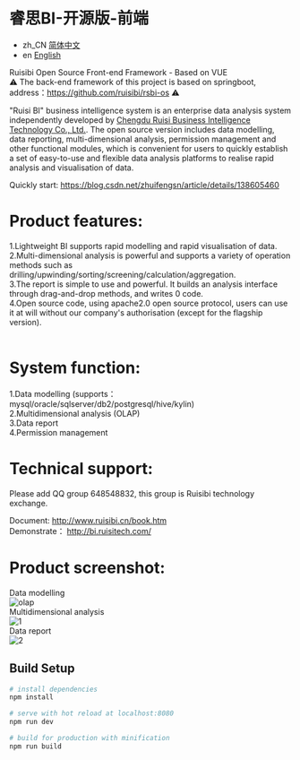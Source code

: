 # 睿思BI-开源版-前端

- zh_CN [简体中文](README.md)
- en [English](README_en.md)

Ruisibi Open Source Front-end Framework - Based on VUE  <br/>
⚠️ The back-end framework of this project is based on springboot, address：https://github.com/ruisibi/rsbi-os  ⚠️<br/>

"Ruisi BI" business intelligence system is an enterprise data analysis system independently developed by [Chengdu Ruisi Business Intelligence Technology Co., Ltd.](https://www.ruisitech.com). The open source version includes data modelling, data reporting, multi-dimensional analysis, permission management and other functional modules, which is convenient for users to quickly establish a set of easy-to-use and flexible data analysis platforms to realise rapid analysis and visualisation of data. <br>

Quickly start: https://blog.csdn.net/zhuifengsn/article/details/138605460  <br>

# Product features: <br>
1.Lightweight BI supports rapid modelling and rapid visualisation of data. <br> 
2.Multi-dimensional analysis is powerful and supports a variety of operation methods such as drilling/upwinding/sorting/screening/calculation/aggregation.<br>
3.The report is simple to use and powerful. It builds an analysis interface through drag-and-drop methods, and writes 0 code. <br>
4.Open source code, using apache2.0 open source protocol, users can use it at will without our company's authorisation (except for the flagship version). <br>
  
# System function:<br>
1.Data modelling (supports：mysql/oracle/sqlserver/db2/postgresql/hive/kylin) <br>
2.Multidimensional analysis (OLAP) <br>
3.Data report <br>
4.Permission management  <br>

# Technical support:<br/>
Please add QQ group 648548832, this group is Ruisibi technology exchange.<br/>
<p/>

Document: http://www.ruisibi.cn/book.htm <br/>
Demonstrate： http://bi.ruisitech.com/  <br/>
<p/>

# Product screenshot:<br/>
Data modelling<br/>
![olap](https://www.ruisitech.com/img/3461099639.png?v4)  <br/>
Multidimensional analysis<br/>
![1](https://www.ruisitech.com/img/173641763.png?v5)  <br/>
Data report<br/>
![2](https://www.ruisitech.com/img/1693025478.png?v3)  <br/>

## Build Setup

``` bash
# install dependencies
npm install

# serve with hot reload at localhost:8080
npm run dev

# build for production with minification
npm run build
```
